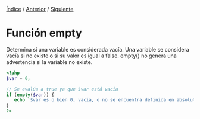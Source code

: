 [Índice](../readme.md) / [Anterior](../funciones/funcion_echo_en_php.md) / [Siguiente](../funciones/funciones_definidas_por_usuario.md)

# Función empty

Determina si una variable es considerada vacía. Una variable se considera vacía si no existe o si su valor es igual a false. empty() no genera una advertencia si la variable no existe.

 ```php
<?php
$var = 0;

// Se evalúa a true ya que $var está vacia
if (empty($var)) {
    echo '$var es o bien 0, vacía, o no se encuentra definida en absoluto';
}
?>
```
